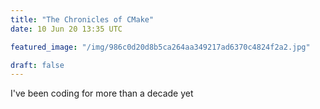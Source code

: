 ```yaml
---
title: "The Chronicles of CMake"
date: 10 Jun 20 13:35 UTC

featured_image: "/img/986c0d20d8b5ca264aa349217ad6370c4824f2a2.jpg"

draft: false
---
```


I've been coding for more than a decade yet